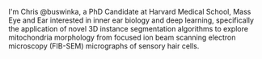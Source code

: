 I'm Chris @buswinka, a PhD Candidate at Harvard Medical School, Mass Eye and Ear interested in inner ear biology and deep learning, specifically the application of novel 3D instance segmentation algorithms to explore mitochondria morphology from focused ion beam scanning electron microscopy (FIB-SEM) micrographs of sensory hair cells. 


<!---

--->
